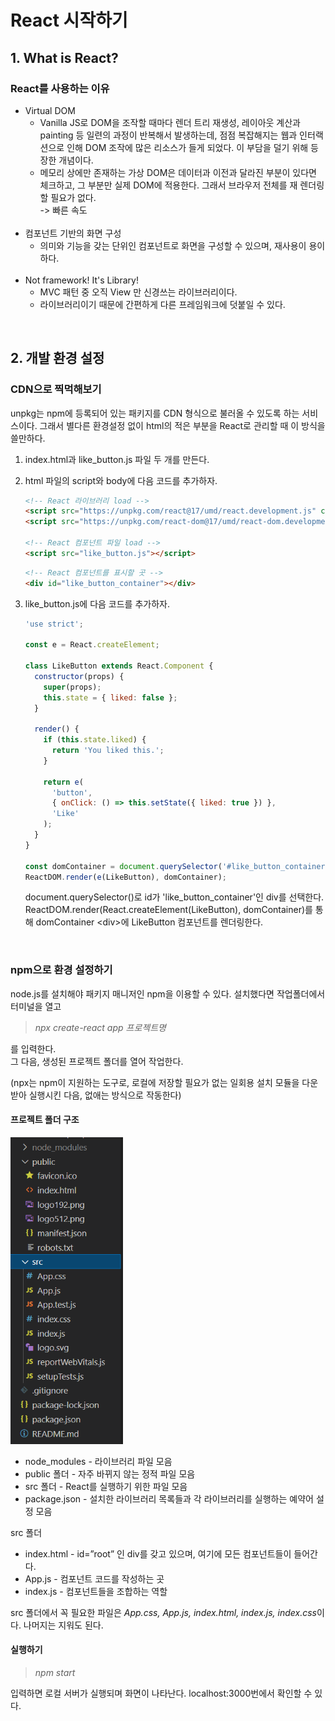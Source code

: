 # React 시작하기

## 1. What is React?
### React를 사용하는 이유
- Virtual DOM
  - Vanilla JS로 DOM을 조작할 때마다 렌더 트리 재생성, 레이아웃 계산과 painting 등 일련의 과정이 반복해서 발생하는데, 점점 복잡해지는 웹과 인터랙션으로 인해 DOM 조작에 많은 리소스가 들게 되었다. 이 부담을 덜기 위해 등장한 개념이다.
  - 메모리 상에만 존재하는 가상 DOM은 데이터과 이전과 달라진 부분이 있다면 체크하고, 그 부분만 실제 DOM에 적용한다. 그래서 브라우저 전체를 재 렌더링 할 필요가 없다.  
  -> 빠른 속도
<br><br>
- 컴포넌트 기반의 화면 구성
  - 의미와 기능을 갖는 단위인 컴포넌트로 화면을 구성할 수 있으며, 재사용이 용이하다.
<br><br>
- Not framework! It's Library!
  - MVC 패턴 중 오직 View 만 신경쓰는 라이브러리이다.
  - 라이브러리이기 때문에 간편하게 다른 프레임워크에 덧붙일 수 있다.

<br>

## 2. 개발 환경 설정
### CDN으로 찍먹해보기
unpkg는 npm에 등록되어 있는 패키지를 CDN 형식으로 불러올 수 있도록 하는 서비스이다. 그래서 별다른 환경설정 없이 html의 적은 부분을 React로 관리할 때 이 방식을 쓸만하다.

1. index.html과 like_button.js 파일 두 개를 만든다.

2. html 파일의 script와 body에 다음 코드를 추가하자.
   ```html
   <!-- React 라이브러리 load -->
   <script src="https://unpkg.com/react@17/umd/react.development.js" crossorigin></script>  
   <script src="https://unpkg.com/react-dom@17/umd/react-dom.development.js" crossorigin></script>

   <!-- React 컴포넌트 파일 load -->
   <script src="like_button.js"></script>
   ```

   ```html
   <!-- React 컴포넌트를 표시할 곳 -->
   <div id="like_button_container"></div>
   ```

3. like_button.js에 다음 코드를 추가하자.
    ```javascript
    'use strict';

    const e = React.createElement;

    class LikeButton extends React.Component {
      constructor(props) {
        super(props);
        this.state = { liked: false };
      }

      render() {
        if (this.state.liked) {
          return 'You liked this.';
        }

        return e(
          'button',
          { onClick: () => this.setState({ liked: true }) },
          'Like'
        );
      }
    }

    const domContainer = document.querySelector('#like_button_container');
    ReactDOM.render(e(LikeButton), domContainer);
    ```

    document.querySelector()로 id가 'like_button_container'인 div를 선택한다. ReactDOM.render(React.createElement(LikeButton), domContainer)를 통해 domContainer \<div>에 LikeButton 컴포넌트를 렌더링한다.

<br>

### npm으로 환경 설정하기
node.js를 설치해야 패키지 매니저인 npm을 이용할 수 있다. 설치했다면 작업폴더에서 터미널을 열고
> *npx create-react app 프로젝트명*

를 입력한다.  
그 다음, 생성된 프로젝트 폴더를 열어 작업한다.

(npx는 npm이 지원하는 도구로, 로컬에 저장할 필요가 없는 일회용 설치 모듈을 다운받아 실행시킨 다음, 없애는 방식으로 작동한다)

#### 프로젝트 폴더 구조
<img src="./img/directory-structure.PNG" width="180">

- node_modules - 라이브러리 파일 모음
- public 폴더 - 자주 바뀌지 않는 정적 파일 모음
- src 폴더 - React를 실행하기 위한 파일 모음
- package.json - 설치한 라이브러리 목록들과 각 라이브러리를 실행하는 예약어 설정 모음

src 폴더
- index.html - id=”root” 인 div를 갖고 있으며, 여기에  모든 컴포넌트들이 들어간다.
- App.js - 컴포넌트 코드를 작성하는 곳
- index.js - 컴포넌트들을 조합하는 역할

src 폴더에서 꼭 필요한 파일은 *App.css, App.js, index.html, index.js, index.css*이다. 나머지는 지워도 된다.

#### 실행하기
> *npm start*

입력하면 로컬 서버가 실행되며 화면이 나타난다. localhost:3000번에서 확인할 수 있다.